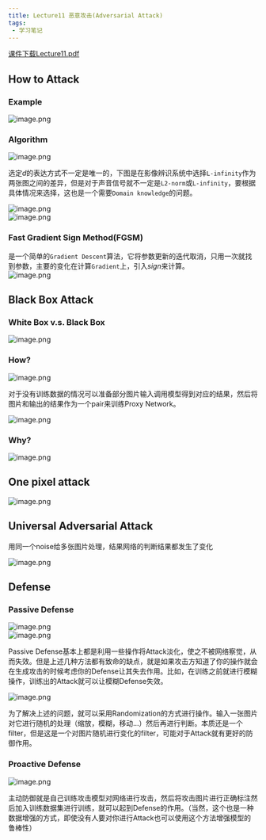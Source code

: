 ```yaml
---
title: Lecture11 恶意攻击(Adversarial Attack)
tags:
 - 学习笔记
---
```


[课件下载Lecture11.pdf](https://speech.ee.ntu.edu.tw/~hylee/ml/ml2021-course-data/attack_v3.pdf)

## How to Attack

### Example

![image.png](https://yeyi0003.oss-cn-hangzhou.aliyuncs.com/1720941735214-db081882-fcac-41f5-99e0-258c0d3d20bd.png)

### Algorithm

![image.png](https://yeyi0003.oss-cn-hangzhou.aliyuncs.com/1720942377334-27ccf032-2078-42b7-a56e-1b04bfd75475.png)

选定$d$的表达方式不一定是唯一的，下图是在影像辨识系统中选择`L-infinity`作为两张图之间的差异，但是对于声音信号就不一定是`L2-norm`或`L-infinity`，要根据具体情况来选择，这也是一个需要`Domain knowledge`的问题。

![image.png](https://yeyi0003.oss-cn-hangzhou.aliyuncs.com/1720939340355-8a78e899-cff0-4a71-9a8f-df48a216a62b.png)<br />![image.png](https://yeyi0003.oss-cn-hangzhou.aliyuncs.com/1720942826389-7547aec6-7401-4350-8555-d892c86e5a05.png)

### Fast Gradient Sign Method(FGSM)

是一个简单的`Gradient Descent`算法，它将参数更新的迭代取消，只用一次就找到参数，主要的变化在计算`Gradient`上，引入$sign$来计算。<br />![image.png](https://yeyi0003.oss-cn-hangzhou.aliyuncs.com/1720945014304-64881684-7286-4688-92b7-a5ee62658e9d.png)

## Black Box Attack

### White Box v.s. Black Box

![image.png](https://yeyi0003.oss-cn-hangzhou.aliyuncs.com/1720947889607-9a56276b-1c14-40db-8951-bd647cbca348.png)

### How?

![image.png](https://yeyi0003.oss-cn-hangzhou.aliyuncs.com/1720948096016-737f18df-cde0-49dd-9af4-4ee971296dbc.png)

对于没有训练数据的情况可以准备部分图片输入调用模型得到对应的结果，然后将图片和输出的结果作为一个pair来训练Proxy Network。

![image.png](https://yeyi0003.oss-cn-hangzhou.aliyuncs.com/1720948233803-d9e49036-69a0-49c4-80b9-6d438b7554d4.png)

### Why?

![image.png](https://yeyi0003.oss-cn-hangzhou.aliyuncs.com/1720948483596-9c5f464a-bdcd-49f2-8699-7c41cce14b10.png)

## One pixel attack

![image.png](https://yeyi0003.oss-cn-hangzhou.aliyuncs.com/1720948997516-7728f2a8-8fb0-448a-bfa1-42b94cdaf117.png)

## Universal Adversarial Attack


用同一个noise给多张图片处理，结果网络的判断结果都发生了变化

![image.png](https://yeyi0003.oss-cn-hangzhou.aliyuncs.com/1720949085578-9d2691b6-5945-42bf-8c9a-7a8fd68dd5df.png)

## Defense

### Passive Defense

![image.png](https://yeyi0003.oss-cn-hangzhou.aliyuncs.com/1720949479797-978440f3-ed9d-49a4-8486-a794b8954d79.png)<br />![image.png](https://yeyi0003.oss-cn-hangzhou.aliyuncs.com/1720949687999-f32873ba-b719-4130-b311-826fa66a370e.png)

Passive Defense基本上都是利用一些操作将Attack淡化，使之不被网络察觉，从而失效。但是上述几种方法都有致命的缺点，就是如果攻击方知道了你的操作就会在生成攻击的时候考虑你的Defense让其失去作用。比如，在训练之前就进行模糊操作，训练出的Attack就可以让模糊Defense失效。

![image.png](https://yeyi0003.oss-cn-hangzhou.aliyuncs.com/1720950051387-9f65256f-841e-4fda-991d-926048eef9b8.png)

为了解决上述的问题，就可以采用Randomization的方式进行操作。输入一张图片对它进行随机的处理（缩放，模糊，移动...）然后再进行判断。本质还是一个filter，但是这是一个对图片随机进行变化的filter，可能对于Attack就有更好的防御作用。


### Proactive Defense

![image.png](https://yeyi0003.oss-cn-hangzhou.aliyuncs.com/1720950313107-8b40a30d-32d8-4323-8c36-381533630e31.png)

主动防御就是自己训练攻击模型对网络进行攻击，然后将攻击图片进行正确标注然后加入训练数据集进行训练，就可以起到Defense的作用。（当然，这个也是一种数据增强的方式，即使没有人要对你进行Attack也可以使用这个方法增强模型的鲁棒性）

